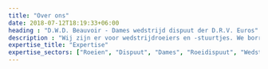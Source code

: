```yaml
---
title: "Over ons"
date: 2018-07-12T18:19:33+06:00
heading : "D.W.D. Beauvoir - Dames wedstrijd dispuut der D.R.V. Euros"
description : "Wij zijn er voor wedstrijdroeiers en -stuurtjes. We borrelen elke donderdag op de Sevende Camer en organiseren daarnaast ook nog activiteiten, onder andere het de Wedstrijdavond tijdens de NIKE, het Zomerdiner en het Lintendiner."
expertise_title: "Expertise"
expertise_sectors: ["Roeien", "Dispuut", "Dames", "Roeidispuut", "Wedstrijdroeien", "Wedstrijddispuut", "Sport", "Krachttraining", "Euros", "DRV Euros", "Borrelen"]
---
```

